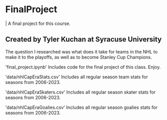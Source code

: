 # FinalProject
| A final project for this course.

## Created by Tyler Kuchan at Syracuse University

The question I researched was what does it take for teams in the NHL to make it to the playoffs, as well as to become Stanley Cup Champions.

'final_project.ipynb'
Includes code for the final project of this class. Enjoy.

'data/nhlCapEraStats.csv'
Includes all regular season team stats for seasons from 2006-2023.

'data/nhlCapEraSkaters.csv'
Includes all regular season skater stats for seasons from 2006-2023.

'data/nhlCapEraGoalies.csv'
Includes all regular season goalies stats for seasons from 2006-2023.